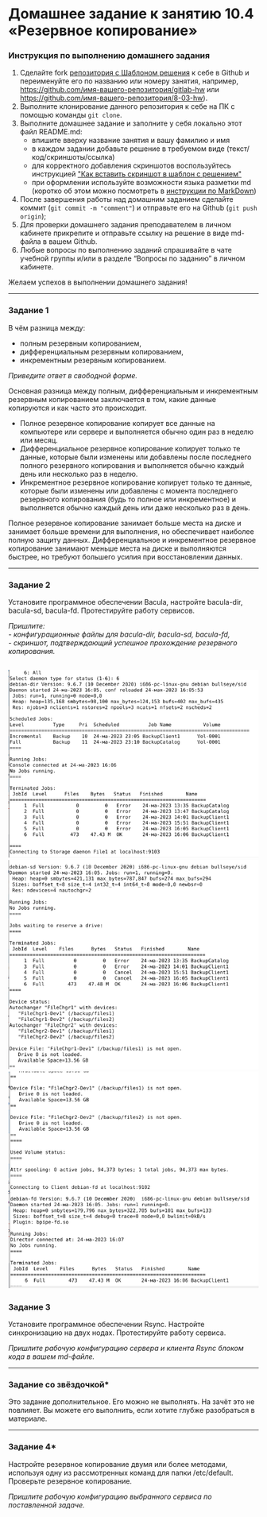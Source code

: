 # Домашнее задание к занятию 10.4 «Резервное копирование»


### Инструкция по выполнению домашнего задания

1. Сделайте fork [репозитория c Шаблоном решения](https://github.com/netology-code/sys-pattern-homework) к себе в Github и переименуйте его по названию или номеру занятия, например, https://github.com/имя-вашего-репозитория/gitlab-hw или https://github.com/имя-вашего-репозитория/8-03-hw).
2. Выполните клонирование данного репозитория к себе на ПК с помощью команды `git clone`.
3. Выполните домашнее задание и заполните у себя локально этот файл README.md:
   - впишите вверху название занятия и вашу фамилию и имя
   - в каждом задании добавьте решение в требуемом виде (текст/код/скриншоты/ссылка)
   - для корректного добавления скриншотов воспользуйтесь инструкцией ["Как вставить скриншот в шаблон с решением"](https://github.com/netology-code/sys-pattern-homework/blob/main/screen-instruction.md)
   - при оформлении используйте возможности языка разметки md (коротко об этом можно посмотреть в [инструкции по MarkDown](https://github.com/netology-code/sys-pattern-homework/blob/main/md-instruction.md))
4. После завершения работы над домашним заданием сделайте коммит (`git commit -m "comment"`) и отправьте его на Github (`git push origin`);
5. Для проверки домашнего задания преподавателем в личном кабинете прикрепите и отправьте ссылку на решение в виде md-файла в вашем Github.
6. Любые вопросы по выполнению заданий спрашивайте в чате учебной группы и/или в разделе “Вопросы по заданию” в личном кабинете.

Желаем успехов в выполнении домашнего задания!

---

### Задание 1

В чём разница между:

- полным резервным копированием,
- дифференциальным резервным копированием,
- инкрементным резервным копированием.

*Приведите ответ в свободной форме.*

Основная разница между полным, дифференциальным и инкрементным резервным копированием заключается в том, какие данные копируются и как часто это происходит.
- Полное резервное копирование копирует все данные на компьютере или сервере и выполняется обычно один раз в неделю или месяц.
- Дифференциальное резервное копирование копирует только те данные, которые были изменены или добавлены после последнего полного резервного копирования и выполняется обычно каждый день или несколько раз в неделю.
- Инкрементное резервное копирование копирует только те данные, которые были изменены или добавлены с момента последнего резервного копирования (будь то полное или инкрементное) и выполняется обычно каждый день или даже несколько раз в день.

Полное резервное копирование занимает больше места на диске и занимает больше времени для выполнения, но обеспечивает наиболее полную защиту данных. Дифференциальное и инкрементное резервное копирование занимают меньше места на диске и выполняются быстрее, но требуют большего усилия при восстановлении данных.

---

### Задание 2

Установите программное обеспечении Bacula, настройте bacula-dir, bacula-sd,  bacula-fd. Протестируйте работу сервисов.

*Пришлите:*   
*- конфигурационные файлы для bacula-dir, bacula-sd,  bacula-fd,*   
*- скриншот, подтверждающий успешное прохождение резервного копирования.*


[GitHubLink]:https://github.com/niccon93/10-4-hw/blob/main/conf/bacula-dir.conf
[GitHubLink]:https://github.com/niccon93/10-4-hw/blob/main/conf/bacula-fd.conf
[GitHubLink]:https://github.com/niccon93/10-4-hw/blob/main/conf/bacula-sd.conf

![img](img/1.1.PNG)
![img](img/1.2.PNG)
![img](img/1.3.PNG)
---

### Задание 3

Установите программное обеспечении Rsync. Настройте синхронизацию на двух нодах. Протестируйте работу сервиса.

*Пришлите рабочую конфигурацию сервера и клиента Rsync блоком кода в вашем md-файле.*

---

### Задание со звёздочкой*
Это задание дополнительное. Его можно не выполнять. На зачёт это не повлияет. Вы можете его выполнить, если хотите глубже разобраться в материале.

---

### Задание 4*

Настройте резервное копирование двумя или более методами, используя одну из рассмотренных команд для папки /etc/default. Проверьте резервное копирование.

*Пришлите рабочую конфигурацию выбранного сервиса по поставленной задаче.*


